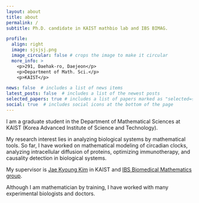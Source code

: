 ```yaml
---
layout: about
title: about
permalink: /
subtitle: Ph.D. candidate in KAIST mathbio lab and IBS BIMAG.

profile:
  align: right
  image: sjsjsj.png
  image_circular: false # crops the image to make it circular
  more_info: >
    <p>291, Daehak-ro, Daejeon</p>
    <p>Department of Math. Sci.</p>
    <p>KAIST</p>

news: false  # includes a list of news items
latest_posts: false  # includes a list of the newest posts
selected_papers: true # includes a list of papers marked as "selected={true}"
social: true  # includes social icons at the bottom of the page
---
```


I am a graduate student in the Department of Mathematical Sciences at KAIST (Korea Advanced Institute of Science and Technology). 

My research interest lies in analyzing biological systems by mathematical tools. So far, I have worked on mathematical modeling of circadian clocks, analyzing intracellular diffusion of proteins, optimizing immunotherapy, and causality detection in biological systems.

My supervisor is [Jae Kyoung Kim](https://mathsci.kaist.ac.kr/~jaekkim/) in KAIST and [IBS Biomedical Mathematics group](https://www.ibs.re.kr/bimag/).

Although I am mathematician by training, I have worked with many experimental biologists and doctors.

